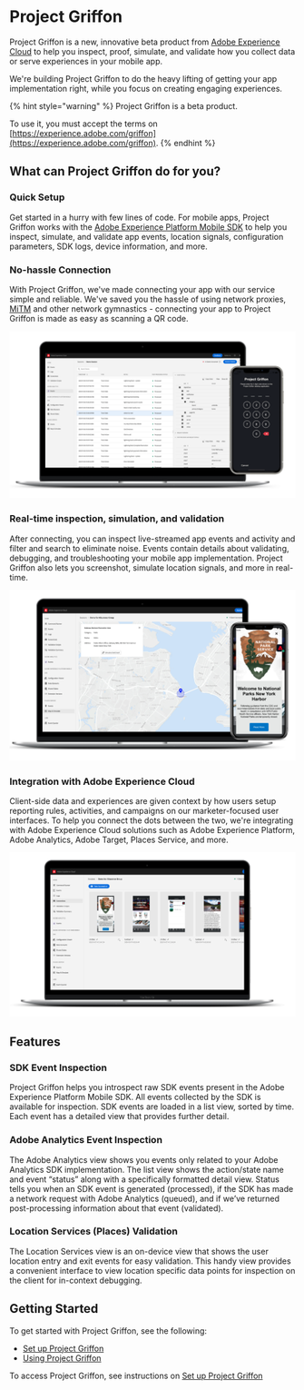 # Project Griffon

Project Griffon is a new, innovative beta product from [Adobe Experience Cloud](https://www.adobe.com/experience-cloud.html) to help you inspect, proof, simulate, and validate how you collect data or serve experiences in your mobile app.

We're building Project Griffon to do the heavy lifting of getting your app implementation right, while you focus on creating engaging experiences.

{% hint style="warning" %}
Project Griffon is a beta product.

To use it, you must accept the terms on [https://experience.adobe.com/griffon](https://experience.adobe.com/griffon).
{% endhint %}

## What can Project Griffon do for you?

### Quick Setup

Get started in a hurry with few lines of code. For mobile apps, Project Griffon works with the [Adobe Experience Platform Mobile SDK](../../) to help you inspect, simulate, and validate app events, location signals, configuration parameters, SDK logs, device information, and more.

### No-hassle Connection

With Project Griffon, we've made connecting your app with our service simple and reliable. We've saved you the hassle of using network proxies, [MiTM](https://en.wikipedia.org/wiki/Man-in-the-middle_attack) and other network gymnastics - connecting your app to Project Griffon is made as easy as scanning a QR code.

![](../../.gitbook/assets/screen-shot-2020-10-07-at-1.57.30-pm.png)

### Real-time inspection, simulation, and validation

After connecting, you can inspect live-streamed app events and activity and filter and search to eliminate noise. Events contain details about validating, debugging, and troubleshooting your mobile app implementation. Project Griffon also lets you screenshot, simulate location signals, and more in real-time.

![](../../.gitbook/assets/screen-shot-2020-10-07-at-2.11.07-pm.png)

### Integration with Adobe Experience Cloud

Client-side data and experiences are given context by how users setup reporting rules, activities, and campaigns on our marketer-focused user interfaces. To help you connect the dots between the two, we're integrating with Adobe Experience Cloud solutions such as Adobe Experience Platform, Adobe Analytics, Adobe Target, Places Service, and more. 

![](../../.gitbook/assets/screen-shot-2020-10-07-at-2.14.42-pm.png)



## Features

### SDK Event Inspection

Project Griffon helps you introspect raw SDK events present in the Adobe Experience Platform Mobile SDK. All events collected by the SDK is available for inspection. SDK events are loaded in a list view, sorted by time. Each event has a detailed view that provides further detail.

### Adobe Analytics Event Inspection

The Adobe Analytics view shows you events only related to your Adobe Analytics SDK implementation. The list view shows the action/state name and event “status” along with a specifically formatted detail view. Status tells you when an SDK event is generated \(processed\), if the SDK has made a network request with Adobe Analytics \(queued\), and if we’ve returned post-processing information about that event \(validated\).

### Location Services \(Places\) Validation

The Location Services view is an on-device view that shows the user location entry and exit events for easy validation. This handy view provides a convenient interface to view location specific data points for inspection on the client for in-context debugging.

## Getting Started

To get started with Project Griffon, see the following:

* [Set up Project Griffon](set-up-project-griffon.md)
* [Using Project Griffon](using-project-griffon/)

To access Project Griffon, see instructions on [Set up Project Griffon](set-up-project-griffon.md#how-to-participate-in-the-project-griffon-beta)

